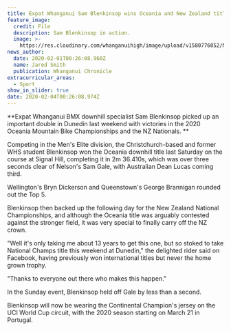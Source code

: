 ```yaml
---
title: Expat Whanganui Sam Blenkinsop wins Oceania and New Zealand titles
feature_image:
  credit: File
  description: Sam Blenkinsop in action.
  image: >-
    https://res.cloudinary.com/whanganuihigh/image/upload/v1580776052/News/Sam_Blinkinsop._chron_1.2.20.jpg
news_author:
  date: 2020-02-01T00:26:08.960Z
  name: Jared Smith
  publication: Whanganui Chronicle
extracurricular_areas:
  - Sport
show_in_slider: true
date: 2020-02-04T00:26:08.974Z
---
```

**Expat Whanganui BMX downhill specialist Sam Blenkinsop picked up an important double in Dunedin last weekend with victories in the 2020 Oceania Mountain Bike Championships and the NZ Nationals.**

Competing in the Men's Elite division, the Christchurch-based and former WHS student Blenkinsop won the Oceania downhill title last Saturday on the course at Signal Hill, completing it in 2m 36.410s, which was over three seconds clear of Nelson's Sam Gale, with Australian Dean Lucas coming third.

Wellington's Bryn Dickerson and Queenstown's George Brannigan rounded out the Top 5.

Blenkinsop then backed up the following day for the New Zealand National Championships, and although the Oceania title was arguably contested against the stronger field, it was very special to finally carry off the NZ crown.

"Well it's only taking me about 13 years to get this one, but so stoked to take National Champs title this weekend at Dunedin," the delighted rider said on Facebook, having previously won international titles but never the home grown trophy.

"Thanks to everyone out there who makes this happen."

In the Sunday event, Blenkinsop held off Gale by less than a second.

Blenkinsop will now be wearing the Continental Champion's jersey on the UCI World Cup circuit, with the 2020 season starting on March 21 in Portugal.
